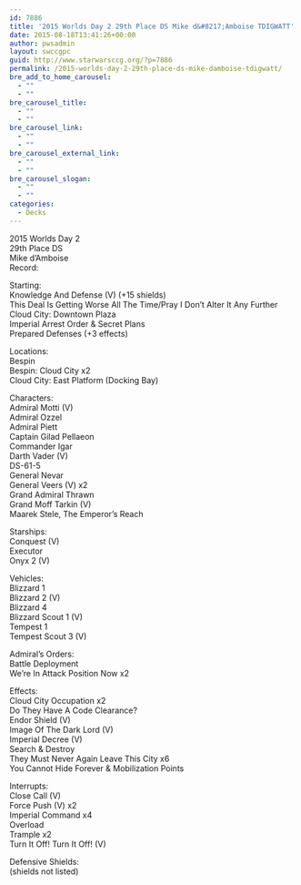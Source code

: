 ```yaml
---
id: 7886
title: '2015 Worlds Day 2 29th Place DS Mike d&#8217;Amboise TDIGWATT'
date: 2015-08-18T13:41:26+00:00
author: pwsadmin
layout: swccgpc
guid: http://www.starwarsccg.org/?p=7886
permalink: /2015-worlds-day-2-29th-place-ds-mike-damboise-tdigwatt/
bre_add_to_home_carousel:
  - ""
  - ""
bre_carousel_title:
  - ""
  - ""
bre_carousel_link:
  - ""
  - ""
bre_carousel_external_link:
  - ""
  - ""
bre_carousel_slogan:
  - ""
  - ""
categories:
  - Decks
---
```

2015 Worlds Day 2  
29th Place DS  
Mike d&#8217;Amboise  
Record:

Starting:  
Knowledge And Defense (V) (+15 shields)  
This Deal Is Getting Worse All The Time/Pray I Don&#8217;t Alter It Any Further  
Cloud City: Downtown Plaza  
Imperial Arrest Order & Secret Plans  
Prepared Defenses (+3 effects)

Locations:  
Bespin  
Bespin: Cloud City x2  
Cloud City: East Platform (Docking Bay)

Characters:  
Admiral Motti (V)  
Admiral Ozzel  
Admiral Piett  
Captain Gilad Pellaeon  
Commander Igar  
Darth Vader (V)  
DS-61-5  
General Nevar  
General Veers (V) x2  
Grand Admiral Thrawn  
Grand Moff Tarkin (V)  
Maarek Stele, The Emperor&#8217;s Reach

Starships:  
Conquest (V)  
Executor  
Onyx 2 (V)

Vehicles:  
Blizzard 1  
Blizzard 2 (V)  
Blizzard 4  
Blizzard Scout 1 (V)  
Tempest 1  
Tempest Scout 3 (V)

Admiral&#8217;s Orders:  
Battle Deployment  
We&#8217;re In Attack Position Now x2

Effects:  
Cloud City Occupation x2  
Do They Have A Code Clearance?  
Endor Shield (V)  
Image Of The Dark Lord (V)  
Imperial Decree (V)  
Search & Destroy  
They Must Never Again Leave This City x6  
You Cannot Hide Forever & Mobilization Points

Interrupts:  
Close Call (V)  
Force Push (V) x2  
Imperial Command x4  
Overload  
Trample x2  
Turn It Off! Turn It Off! (V)

Defensive Shields:  
(shields not listed)